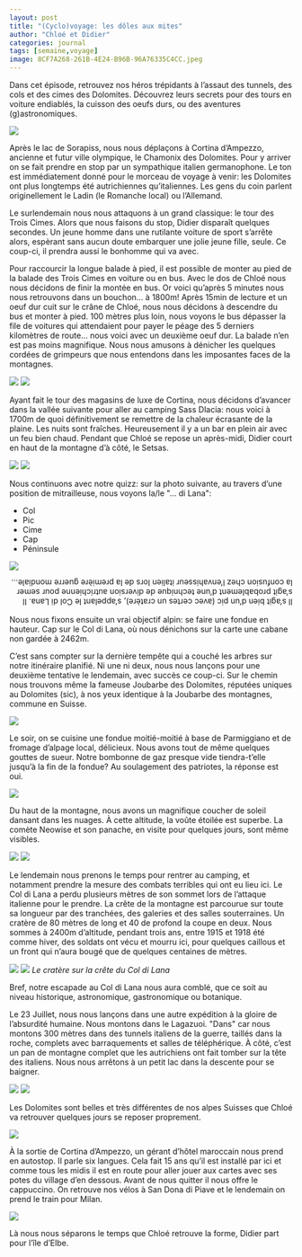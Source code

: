 ```yaml
---
layout: post
title: "(Cyclo)voyage: les dôles aux mites"
author: "Chloé et Didier"
categories: journal
tags: [semaine,voyage]
image: 8CF7A268-261B-4E24-B96B-96A76335C4CC.jpeg
---
```


Dans cet épisode, retrouvez nos héros trépidants à l’assaut des tunnels, des cols et des cimes des Dolomites. Découvrez leurs secrets pour des tours en voiture endiablés, la cuisson des oeufs durs, ou des aventures (g)astronomiques.

<img src="/assets/img/2723E090-4322-4080-B6D9-8CF70D344541.jpeg">

Après le lac de Sorapiss, nous nous déplaçons à Cortina d’Ampezzo, ancienne et futur ville olympique, le Chamonix des Dolomites. Pour y arriver on se fait prendre en stop par un sympathique italien germanophone. Le ton est immédiatement donné pour le morceau de voyage à venir: les Dolomites ont plus longtemps été autrichiennes qu’italiennes. Les gens du coin parlent originellement le Ladin (le Romanche local) ou l’Allemand.

Le surlendemain nous nous attaquons à un grand classique: le tour des Trois Cimes. Alors que nous faisons du stop, Didier disparaît quelques secondes. Un jeune homme dans une rutilante voiture de sport s’arrête alors, espèrant sans aucun doute embarquer une jolie jeune fille, seule. Ce coup-ci, il prendra aussi le bonhomme qui va avec.

Pour raccourcir la longue balade à pied, il est possible de monter au pied de la balade des Trois Cimes en voiture ou en bus. Avec le dos de Chloé nous nous décidons de finir la montée en bus. Or voici qu’après 5 minutes nous nous retrouvons dans un bouchon... à 1800m! Après 15min de lecture et un oeuf dur cuit sur le crâne de Chloé, nous nous décidons à descendre du bus et monter à pied. 100 mètres plus loin, nous voyons le bus dépasser la file de voitures qui attendaient pour payer le péage des 5 derniers kilomètres de route... nous voici avec un deuxième oeuf dur. La balade n’en est pas moins magnifique. Nous nous amusons à dénicher les quelques cordées de grimpeurs que nous entendons dans les imposantes faces de la montagnes.

<img src="/assets/img/88192EA3-B795-469F-B93B-9C43AF073BA8.jpeg">

<img src="/assets/img/B4F70241-E644-4BC3-90FC-01A6B2CE143B.jpeg">

Ayant fait le tour des magasins de luxe de Cortina, nous décidons d’avancer dans la vallée suivante pour aller au camping Sass Dlacia: nous voici à 1700m de quoi définitivement se remettre de la chaleur écrasante de la plaine. Les nuits sont fraîches. Heureusement il y a un bar en plein air avec un feu bien chaud. Pendant que Chloé se repose un après-midi, Didier court en haut de la montagne d’à côté, le Setsas.

<img src="/assets/img/825E1972-3CCA-44D6-B30A-4E93FC67BEA8.jpeg">

<img src="/assets/img/FD43D9CA-8767-4000-87FF-0A02D9753F42.jpeg">

Nous continuons avec notre quizz: sur la photo suivante, au travers d’une position de mitrailleuse, nous voyons la/le "... di Lana":
- Col
- Pic
- Cime
- Cap
- Péninsule

<img src="/assets/img/A6A2D726-7CBD-46EB-AEA8-803989AEC719.jpeg">


<p style="transform: rotate(180deg);">Il s’agit bien d’un pic (avec certes un cratère), s’appelant le Col di Lana. Il s’agit probablement d’une technique de diversion autrichienne pour semer la confusion chez l’envahisseur italien lors de la première guerre mondiale...</p>
Nous nous fixons ensuite un vrai objectif alpin: se faire une fondue en hauteur. Cap sur le Col di Lana, où nous dénichons sur la carte une cabane non gardée à 2462m.

C’est sans compter sur la dernière tempête qui a couché les arbres sur notre itinéraire planifié. Ni une ni deux, nous nous lançons pour une deuxième tentative le lendemain, avec succès ce coup-ci. Sur le chemin nous trouvons même la fameuse Joubarbe des Dolomites, réputées uniques au Dolomites (sic), à nos yeux identique à la Joubarbe des montagnes, commune en Suisse.

<img src="/assets/img/AF3FF51F-D155-4D34-959E-96536641FF71.jpeg">

Le soir, on se cuisine une fondue moitié-moitié à base de Parmiggiano et de fromage d’alpage local, délicieux. Nous avons tout de même quelques gouttes de sueur. Notre bombonne de gaz presque vide tiendra-t’elle jusqu’à la fin de la fondue? Au soulagement des patriotes, la réponse est oui.

<img src="/assets/img/1CD1904C-C9D7-486D-925B-D5151F657706.jpeg">

Du haut de la montagne, nous avons un magnifique coucher de soleil dansant dans les nuages. À cette altitude, la voûte étoilée est superbe. La comète Neowise et son panache, en visite pour quelques jours, sont même visibles.

<img src="/assets/img/FF1D8F45-B4A1-4A46-97AB-A7E00463098C.jpeg">

<img src="/assets/img/6E6984BC-29C7-4E15-97F2-2E2BB37915FF.jpeg">

Le lendemain nous prenons le temps pour rentrer au camping, et notamment prendre la mesure des combats terribles qui ont eu lieu ici. Le Col di Lana a perdu plusieurs mètres de son sommet lors de l’attaque italienne pour le prendre. La crête de la montagne est parcourue sur toute sa longueur par des tranchées, des galeries et des salles souterraines. Un cratère de 80 mètres de long et 40 de profond la coupe en deux.  Nous sommes à 2400m d’altitude, pendant trois ans, entre 1915 et 1918 été comme hiver, des soldats ont vécu et mourru ici, pour quelques caillous et un front qui n’aura bougé que de quelques centaines de mètres.

<img src="/assets/img/863A5BC7-B4FB-4861-A510-AF690FBDB659.jpeg">

<img src="/assets/img/DA09A64A-BBD7-48B5-8DA4-E2513A2090EB.jpeg">
<i>Le cratère sur la crête du Col di Lana</i>

Bref, notre escapade au Col di Lana nous aura comblé, que ce soit au niveau historique, astronomique, gastronomique ou botanique. 

Le 23 Juillet, nous nous lançons dans une autre expédition à la gloire de l’absurdité humaine. Nous montons dans le Lagazuoi.  "Dans" car nous montons 300 mètres dans des tunnels italiens de la guerre, taillés dans la roche, complets avec barraquements et salles de téléphérique. À côté, c’est un pan de montagne complet que les autrichiens ont fait tomber sur la tête des italiens. Nous nous arrêtons à un petit lac dans la descente pour se baigner.

<img src="/assets/img/158B7BE9-0AE5-429C-BB46-82C1E042AE10.jpeg">

<img src="/assets/img/D17506CF-502D-4778-AD42-50BA972B2B94.jpeg">

Les Dolomites sont belles et très différentes de nos alpes Suisses que Chloé va retrouver quelques jours se reposer proprement. 

<img src="/assets/img/21E3F01D-B7BD-4F47-B81E-18F25C3C58BB.jpeg">

À la sortie de Cortina d’Ampezzo, un gérant d’hôtel maroccain nous prend en autostop. Il parle six langues. Cela fait 15 ans qu’il est installé par ici et comme tous les midis il est en route pour aller jouer aux cartes avec ses potes du village d’en dessous. Avant de nous quitter il nous offre le cappuccino. On retrouve nos vélos à San Dona di Piave et le lendemain on prend le train pour Milan.

<img src="/assets/img/ABADD82F-F18C-4DB3-9DA9-72BEE0127681.jpeg">

Là nous nous séparons le temps que Chloé retrouve la forme, Didier part pour l’île d’Elbe.
